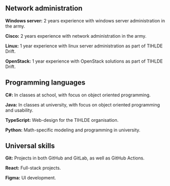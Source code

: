 ## Network administration

**Windows server:** 2 years experience with windows server administration in the army.

**Cisco:** 2 years experience with network administration in the army.

**Linux:** 1 year experience with linux server administration as part of TIHLDE Drift.

**OpenStack:** 1 year experience with OpenStack solutions as part of TIHLDE Drift.

## Programming languages

**C#:** In classes at school, with focus on object oriented programming.

**Java:** In classes at university, with focus on object oriented programming and usability.

**TypeScript:** Web-design for the TIHLDE organisation.

**Python:** Math-specific modeling and programming in university.

## Universal skills

**Git:** Projects in both GitHub and GitLab, as well as GitHub Actions.

**React:** Full-stack projects.

**Figma:** UI development.
